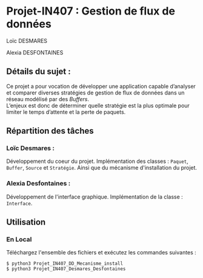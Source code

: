 # Projet-IN407 : Gestion de flux de données

Loïc DESMARES

Alexia DESFONTAINES

## Détails du sujet :
Ce projet a pour vocation de développer une application capable d’analyser et comparer
diverses stratégies de gestion de flux de données dans un réseau modélisé par des *Buffers*.
<br>
L’enjeux est donc de déterminer quelle stratégie est la plus optimale pour limiter le temps
d’attente et la perte de paquets.

## Répartition des tâches
### Loïc Desmares :
Développement du coeur du projet. Implémentation des classes : ```Paquet```, ```Buffer```, ```Source``` et ```Stratégie```.
Ainsi que du mécanisme d'installation du projet.

### Alexia Desfontaines :
Développement de l'interface graphique. Implémentation de la classe : ```Interface```.

## Utilisation

### En Local

Téléchargez l'ensemble des fichiers et exécutez les commandes suivantes :
```
$ python3 Projet_IN407_DD_Mecanisme_install
$ python3 Projet_IN407_Desmares_Desfontaines
```
